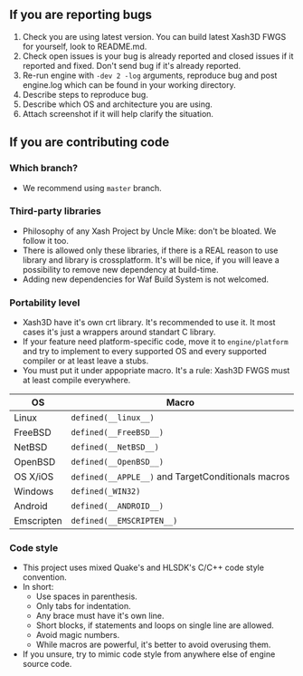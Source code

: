 ## If you are reporting bugs

1. Check you are using latest version. You can build latest Xash3D FWGS for yourself, look to README.md.
2. Check open issues is your bug is already reported and closed issues if it reported and fixed. Don't send bug if it's already reported.
3. Re-run engine with `-dev 2 -log` arguments, reproduce bug and post engine.log which can be found in your working directory.
3. Describe steps to reproduce bug.
4. Describe which OS and architecture you are using.
6. Attach screenshot if it will help clarify the situation.

## If you are contributing code

### Which branch?

* We recommend using `master` branch.

### Third-party libraries

* Philosophy of any Xash Project by Uncle Mike: don't be bloated. We follow it too.
* There is allowed only these libraries, if there is a REAL reason to use library and library is crossplatform. It's will be nice, if you will leave a possibility to remove new dependency at build-time.
* Adding new dependencies for Waf Build System is not welcomed.

### Portability level

* Xash3D have it's own crt library. It's recommended to use it. It most cases it's just a wrappers around standart C library.
* If your feature need platform-specific code, move it to `engine/platform` and try to implement to every supported OS and every supported compiler or at least leave a stubs.
* You must put it under appopriate macro. It's a rule: Xash3D FWGS must at least compile everywhere.

| OS | Macro |
| -- | ----- |
| Linux | `defined(__linux__)` |
| FreeBSD | `defined(__FreeBSD__)` |
| NetBSD | `defined(__NetBSD__)` |
| OpenBSD | `defined(__OpenBSD__)` |
| OS X/iOS | `defined(__APPLE__)` and TargetConditionals macros |
| Windows | `defined(_WIN32)` |
| Android | `defined(__ANDROID__)` |
| Emscripten | `defined(__EMSCRIPTEN__)` |

### Code style

* This project uses mixed Quake's and HLSDK's C/C++ code style convention. 
* In short:
  * Use spaces in parenthesis.
  * Only tabs for indentation.
  * Any brace must have it's own line.
  * Short blocks, if statements and loops on single line are allowed.
  * Avoid magic numbers.
  * While macros are powerful, it's better to avoid overusing them.
* If you unsure, try to mimic code style from anywhere else of engine source code.
